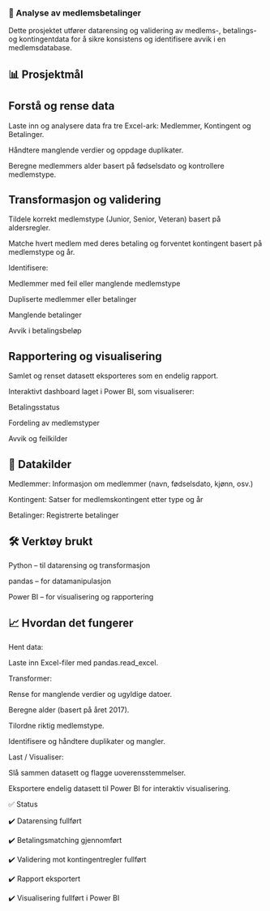 ### 🧾 Analyse av medlemsbetalinger

Dette prosjektet utfører datarensing og validering av medlems-, betalings- og kontingentdata for å sikre konsistens og identifisere avvik i en medlemsdatabase.

## 📊 Prosjektmål

  ## Forstå og rense data
    
  Laste inn og analysere data fra tre Excel-ark: Medlemmer, Kontingent og Betalinger.
    
  Håndtere manglende verdier og oppdage duplikater.
    
  Beregne medlemmers alder basert på fødselsdato og kontrollere medlemstype.

  ## Transformasjon og validering
    
  Tildele korrekt medlemstype (Junior, Senior, Veteran) basert på aldersregler.
    
  Matche hvert medlem med deres betaling og forventet kontingent basert på medlemstype og år.
    
  Identifisere:
    
  Medlemmer med feil eller manglende medlemstype
      
  Dupliserte medlemmer eller betalinger
      
  Manglende betalinger
      
  Avvik i betalingsbeløp

  ## Rapportering og visualisering
    
  Samlet og renset datasett eksporteres som en endelig rapport.
    
  Interaktivt dashboard laget i Power BI, som visualiserer:
    
  Betalingsstatus
      
  Fordeling av medlemstyper
      
  Avvik og feilkilder

## 📁 Datakilder

  Medlemmer: Informasjon om medlemmer (navn, fødselsdato, kjønn, osv.)
  
  Kontingent: Satser for medlemskontingent etter type og år
  
  Betalinger: Registrerte betalinger

## 🛠️ Verktøy brukt

  Python – til datarensing og transformasjon
  
  pandas – for datamanipulasjon
  
  Power BI – for visualisering og rapportering

## 📈 Hvordan det fungerer
  
  Hent data:
  
  Laste inn Excel-filer med pandas.read_excel.
  
  Transformer:
  
  Rense for manglende verdier og ugyldige datoer.
    
  Beregne alder (basert på året 2017).
    
  Tilordne riktig medlemstype.
    
  Identifisere og håndtere duplikater og mangler.
  
  Last / Visualiser:
  
  Slå sammen datasett og flagge uoverensstemmelser.
    
  Eksportere endelig datasett til Power BI for interaktiv visualisering.

✅ Status
  
  ✔️ Datarensing fullført
  
  ✔️ Betalingsmatching gjennomført
  
  ✔️ Validering mot kontingentregler fullført
  
  ✔️ Rapport eksportert
  
  ✔️ Visualisering fullført i Power BI
